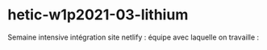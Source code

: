 # hetic-w1p2021-03-lithium
Semaine intensive intégration
site netlify : 
équipe avec laquelle on travaille : 
